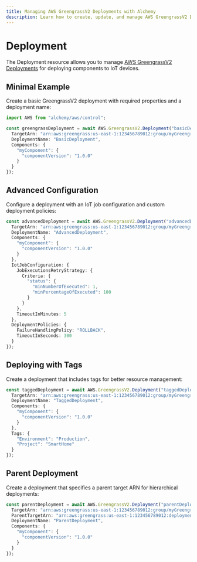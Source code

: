```yaml
---
title: Managing AWS GreengrassV2 Deployments with Alchemy
description: Learn how to create, update, and manage AWS GreengrassV2 Deployments using Alchemy Cloud Control.
---
```


# Deployment

The Deployment resource allows you to manage [AWS GreengrassV2 Deployments](https://docs.aws.amazon.com/greengrassv2/latest/userguide/) for deploying components to IoT devices.

## Minimal Example

Create a basic GreengrassV2 deployment with required properties and a deployment name:

```ts
import AWS from "alchemy/aws/control";

const greengrassDeployment = await AWS.GreengrassV2.Deployment("basicDeployment", {
  TargetArn: "arn:aws:greengrass:us-east-1:123456789012:group/myGreengrassGroup",
  DeploymentName: "BasicDeployment",
  Components: {
    "myComponent": {
      "componentVersion": "1.0.0"
    }
  }
});
```

## Advanced Configuration

Configure a deployment with an IoT job configuration and custom deployment policies:

```ts
const advancedDeployment = await AWS.GreengrassV2.Deployment("advancedDeployment", {
  TargetArn: "arn:aws:greengrass:us-east-1:123456789012:group/myGreengrassGroup",
  DeploymentName: "AdvancedDeployment",
  Components: {
    "myComponent": {
      "componentVersion": "1.0.0"
    }
  },
  IotJobConfiguration: {
    JobExecutionsRetryStrategy: {
      Criteria: {
        "status": {
          "minNumberOfExecuted": 1,
          "minPercentageOfExecuted": 100
        }
      }
    },
    TimeoutInMinutes: 5
  },
  DeploymentPolicies: {
    FailureHandlingPolicy: "ROLLBACK",
    TimeoutInSeconds: 300
  }
});
```

## Deploying with Tags

Create a deployment that includes tags for better resource management:

```ts
const taggedDeployment = await AWS.GreengrassV2.Deployment("taggedDeployment", {
  TargetArn: "arn:aws:greengrass:us-east-1:123456789012:group/myGreengrassGroup",
  DeploymentName: "TaggedDeployment",
  Components: {
    "myComponent": {
      "componentVersion": "1.0.0"
    }
  },
  Tags: {
    "Environment": "Production",
    "Project": "SmartHome"
  }
});
```

## Parent Deployment

Create a deployment that specifies a parent target ARN for hierarchical deployments:

```ts
const parentDeployment = await AWS.GreengrassV2.Deployment("parentDeployment", {
  TargetArn: "arn:aws:greengrass:us-east-1:123456789012:group/myGreengrassGroup",
  ParentTargetArn: "arn:aws:greengrass:us-east-1:123456789012:deployment/parentDeploymentId",
  DeploymentName: "ParentDeployment",
  Components: {
    "myComponent": {
      "componentVersion": "1.0.0"
    }
  }
});
```